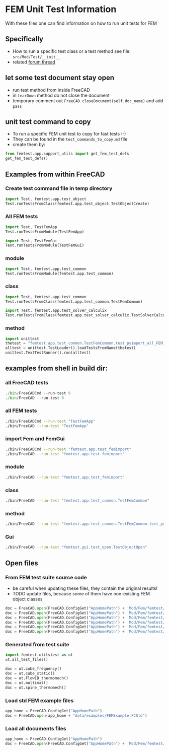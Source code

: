 # FEM Unit Test Information

With these files one can find information on how to run unit tests for FEM

## Specifically

- How to run a specific test class or a test method see file: `src/Mod/Test/__init__`
- related [forum thread](https://forum.freecad.org/viewtopic.php?f=10&t=22190#p175546)

## let some test document stay open

- run test method from inside FreeCAD
- in `tearDown` method do not close the document
- temporary comment out `FreeCAD.closeDocument(self.doc_name)` and add `pass`


## unit test command to copy

- To run a specific FEM unit test to copy for fast tests :-)
- They can be found in the `test_commands_to_copy.md` file
- create them by:

```python
from femtest.app.support_utils import get_fem_test_defs
get_fem_test_defs()

```

## Examples from within FreeCAD

### Create test command file in temp directory

```python
import Test, femtest.app.test_object
Test.runTestsFromClass(femtest.app.test_object.TestObjectCreate)

```

### All FEM tests

```python
import Test, TestFemApp
Test.runTestsFromModule(TestFemApp)

import Test, TestFemGui
Test.runTestsFromModule(TestFemGui)

```

### module

```python
import Test, femtest.app.test_common
Test.runTestsFromModule(femtest.app.test_common)

```

### class

```python
import Test, femtest.app.test_common
Test.runTestsFromClass(femtest.app.test_common.TestFemCommon)

```
```python
import Test, femtest.app.test_solver_calculix
Test.runTestsFromClass(femtest.app.test_solver_calculix.TestSolverCalculix)

```

### method

```python
import unittest
thetest = "femtest.app.test_common.TestFemCommon.test_pyimport_all_FEM_modules"
alltest = unittest.TestLoader().loadTestsFromName(thetest)
unittest.TextTestRunner().run(alltest)

```

## examples from shell in build dir:
### all FreeCAD tests
```python
./bin/FreeCADCmd --run-test 0
./bin/FreeCAD --run-test 0
```

### all FEM tests
```bash
./bin/FreeCADCmd --run-test "TestFemApp"
./bin/FreeCAD --run-test "TestFemApp"
```

### import Fem and FemGui

```bash
./bin/FreeCADCmd --run-test "femtest.app.test_femimport"
./bin/FreeCAD --run-test "femtest.app.test_femimport"
```

### module

```bash
./bin/FreeCAD --run-test "femtest.app.test_femimport"
```

### class

```bash
./bin/FreeCAD --run-test "femtest.app.test_common.TestFemCommon"
```

### method

```bash
./bin/FreeCAD --run-test "femtest.app.test_common.TestFemCommon.test_pyimport_all_FEM_modules"
```

### Gui

```bash
./bin/FreeCAD --run-test "femtest.gui.test_open.TestObjectOpen"
```


## Open files

### From FEM test suite source code

- be careful when updating these files, they contain the original results!
- TODO update files, because some of them have non-existing FEM object classes

```python
doc = FreeCAD.open(FreeCAD.ConfigGet("AppHomePath") + 'Mod/Fem/femtest/data/ccx/cube.FCStd')
doc = FreeCAD.open(FreeCAD.ConfigGet("AppHomePath") + 'Mod/Fem/femtest/data/ccx/cube_frequency.FCStd')
doc = FreeCAD.open(FreeCAD.ConfigGet("AppHomePath") + 'Mod/Fem/femtest/data/ccx/cube_static.FCStd')
doc = FreeCAD.open(FreeCAD.ConfigGet("AppHomePath") + 'Mod/Fem/femtest/data/ccx/Flow1D_thermomech.FCStd')
doc = FreeCAD.open(FreeCAD.ConfigGet("AppHomePath") + 'Mod/Fem/femtest/data/ccx/multimat.FCStd')
doc = FreeCAD.open(FreeCAD.ConfigGet("AppHomePath") + 'Mod/Fem/femtest/data/ccx/spine_thermomech.FCStd')
```


### Generated from test suite

```python
import femtest.utilstest as ut
ut.all_test_files()

doc = ut.cube_frequency()
doc = ut.cube_static()
doc = ut.Flow1D_thermomech()
doc = ut.multimat()
doc = ut.spine_thermomech()
```

### Load std FEM example files

```python
app_home = FreeCAD.ConfigGet("AppHomePath")
doc = FreeCAD.open(app_home + "data/examples/FEMExample.FCStd")
```

### Load all documents files

```python
app_home = FreeCAD.ConfigGet("AppHomePath")
doc = FreeCAD.open(FreeCAD.ConfigGet("AppHomePath") + 'Mod/Fem/femtest/data/open/all_objects_de9b3fb438.FCStd')
```
